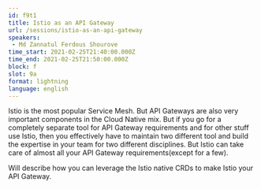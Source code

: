 ```yaml
---
id: f9t1
title: Istio as an API Gateway
url: /sessions/istio-as-an-api-gateway
speakers:
 - Md Zannatul Ferdous Shourove
time_start: 2021-02-25T21:40:00.000Z
time_end: 2021-02-25T21:50:00.000Z
block: f
slot: 9a
format: lightning
language: english
---
```


Istio is the most popular Service Mesh. But API Gateways are also very important components in the Cloud Native mix. But if you go for a completely separate tool for API Gateway requirements and for other stuff use Istio, then you effectively have to maintain two different tool and build the expertise in your team for two different disciplines. But Istio can take care of almost all your API Gateway requirements(except for a few).

Will describe how you can leverage the Istio native CRDs to make Istio your API Gateway.